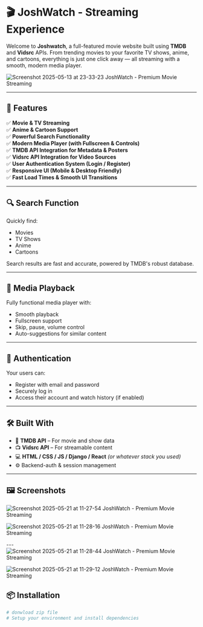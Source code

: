 


# 🎬 JoshWatch - Streaming Experience

Welcome to **Joshwatch**, a full-featured movie website built using **TMDB** and **Vidsrc** APIs. From trending movies to your favorite TV shows, anime, and cartoons, everything is just one click away — all streaming with a smooth, modern media player.

![Screenshot 2025-05-13 at 23-33-23 JoshWatch - Premium Movie Streaming](https://github.com/user-attachments/assets/5c8b5133-610b-4938-8118-0561db63ed42)

---

## 🚀 Features

✅ **Movie & TV Streaming**  
✅ **Anime & Cartoon Support**  
✅ **Powerful Search Functionality**  
✅ **Modern Media Player (with Fullscreen & Controls)**  
✅ **TMDB API Integration for Metadata & Posters**  
✅ **Vidsrc API Integration for Video Sources**  
✅ **User Authentication System (Login / Register)**  
✅ **Responsive UI (Mobile & Desktop Friendly)**  
✅ **Fast Load Times & Smooth UI Transitions**

---

## 🔍 Search Function

Quickly find:

- Movies  
- TV Shows  
- Anime  
- Cartoons  

Search results are fast and accurate, powered by TMDB's robust database.

---

## 🎥 Media Playback

Fully functional media player with:

- Smooth playback  
- Fullscreen support  
- Skip, pause, volume control  
- Auto-suggestions for similar content  

---

## 🔐 Authentication

Your users can:

- Register with email and password  
- Securely log in  
- Access their account and watch history (if enabled)

---

## 🛠️ Built With

- 🧩 **TMDB API** – For movie and show data  
- 📺 **Vidsrc API** – For streamable content  
- 💻 **HTML / CSS / JS / Django / React** *(or whatever stack you used)*  
- ⚙️ Backend-auth & session management

---

## 🖼️ Screenshots
![Screenshot 2025-05-21 at 11-27-54 JoshWatch - Premium Movie Streaming](https://github.com/user-attachments/assets/1497edf4-e6a5-4509-a818-c3024201e8f2)

![Screenshot 2025-05-21 at 11-28-16 JoshWatch - Premium Movie Streaming](https://github.com/user-attachments/assets/419233b2-4950-4f6d-9265-30093112e3c6)

---![Screenshot 2025-05-21 at 11-28-44 JoshWatch - Premium Movie Streaming](https://github.com/user-attachments/assets/a0a3a610-1298-47e0-92ac-e5fd008bca49)

![Screenshot 2025-05-21 at 11-29-12 JoshWatch - Premium Movie Streaming](https://github.com/user-attachments/assets/dea6ea60-2550-41b3-a958-6df332db4474)

## 📦 Installation

```bash
# donwload zip file
# Setup your environment and install dependencies
